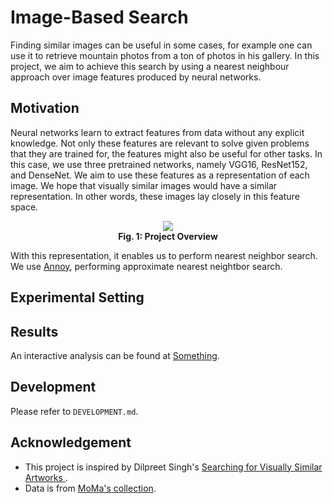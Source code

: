 # Image-Based Search

Finding similar images can be useful in some cases, for example one can use it to retrieve mountain photos from a ton of photos in his gallery. In this project, we aim to achieve this search by using a nearest neighbour approach over image features produced by neural networks.

## Motivation
Neural networks learn to extract features from data without any explicit knowledge. Not only these features are relevant to solve given problems that they are trained for, the features might also be useful for other tasks. In this case, we use three pretrained networks, namely VGG16, ResNet152, and DenseNet. We aim to use these features as a representation of each image. We hope that visually similar images would have a similar representation. In other words, these images lay closely in this feature space. 

<div style="text-align: center">
<img src="https://i.imgur.com/as9lJ7i.png"/><br>
<b>Fig. 1: Project Overview</b>
</div>

With this representation, it enables us to perform nearest neighbor search. We use [Annoy][annoy], performing approximate nearest neightbor search.

## Experimental Setting

## Results
An interactive analysis can be found at [Something][tool].

## Development
Please refer to `DEVELOPMENT.md`.

## Acknowledgement
- This project is inspired by Dilpreet Singh's [Searching for Visually Similar Artworks
][idea].
- Data is from [MoMa's collection][dataset].


[idea]: http://ai.sensilab.monash.edu/2018/09/17/similarity-search-engine/
[dataset]: https://github.com/MuseumofModernArt/collection
[tool]: http://pat.chormai.org/artwork-similarity-vis-tool/
[annoy]: https://github.com/spotify/annoy
